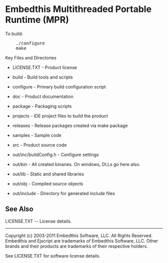 Embedthis Multithreaded Portable Runtime (MPR)
==============================================

To build:
<pre>
    ./configure
    make
</pre>

Key Files and Directories

* LICENSE.TXT           - Product license
* build                 - Build tools and scripts
* configure             - Primary build configuration script
* doc                   - Product documentation
* package               - Packaging scripts
* projects              - IDE project files to build the product
* releases              - Release packages created via make package
* samples               - Sample code
* src                   - Product source code

* out/inc/buildConfig.h - Configure settings
* out/bin               - All created binaries. On windows, DLLs go here also.
* out/lib			    - Static and shared libraries
* out/obj               - Compiled source objects
* out/include           - Directory for generated include files

See Also
--------

LICENSE.TXT -- License details.

--------------------------------------------------------------------------------
Copyright (c) 2003-2011 Embedthis Software, LLC. All Rights Reserved.
Embedthis and Ejscript are trademarks of Embedthis Software, LLC. Other 
brands and their products are trademarks of their respective holders.

See LICENSE.TXT for software license details.

